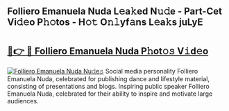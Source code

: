 ## Folliero Emanuela Nuda L𝚎a𝚔ed N𝚞𝚍e - Part-Cet Vi𝚍𝚎o P𝚑𝚘tos - H𝚘𝚝 O𝚗𝚕yf𝚊ns L𝚎a𝚔s juLyE

# <h2><a href="http://kf08jy.oniu.top/?m=Folliero+Emanuela+Nuda">🔗👉 🔴 Folliero Emanuela Nuda P𝚑ot𝚘𝚜 V𝚒d𝚎o</a></h2>

[![Folliero Emanuela Nuda Nu𝚍e𝚜](https://i.imgur.com/0qMVB7G.gif)](http://kf08jy.oniu.top/?m=Folliero+Emanuela+Nuda)
Social media personality Folliero Emanuela Nuda, celebrated for publishing dance and lifestyle material, consisting of presentations and blogs. Inspiring public speaker Folliero Emanuela Nuda, celebrated for their ability to inspire and motivate large audiences.  
